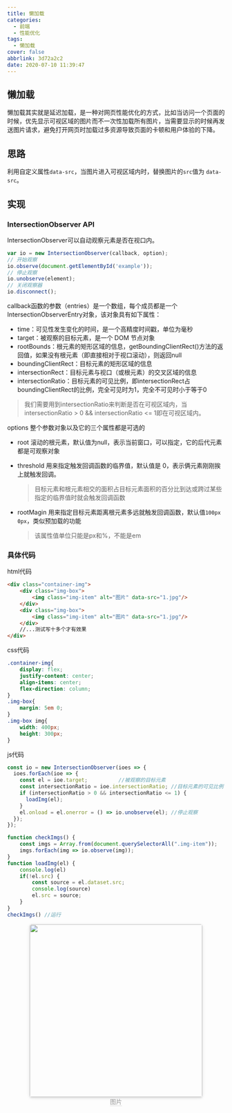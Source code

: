 ```yaml
---
title: 懒加载
categories:
  - 前端
  - 性能优化
tags:
  - 懒加载
cover: false
abbrlink: 3d72a2c2
date: 2020-07-10 11:39:47
---
```

## 懒加载
懒加载其实就是延迟加载，是一种对网页性能优化的方式，比如当访问一个页面的时候，优先显示可视区域的图片而不一次性加载所有图片，当需要显示的时候再发送图片请求，避免打开网页时加载过多资源导致页面的卡顿和用户体验的下降。

## 思路
利用自定义属性`data-src`，当图片进入可视区域内时，替换图片的`src`值为 `data-src`。

## 实现
### IntersectionObserver API
IntersectionObserver可以自动观察元素是否在视口内。
```js
var io = new IntersectionObserver(callback, option);
// 开始观察
io.observe(document.getElementById('example'));
// 停止观察
io.unobserve(element);
// 关闭观察器
io.disconnect();
```
callback函数的参数（entries）是一个数组，每个成员都是一个IntersectionObserverEntry对象，该对象具有如下属性：
- time：可见性发生变化的时间，是一个高精度时间戳，单位为毫秒
- target：被观察的目标元素，是一个 DOM 节点对象
- rootBounds：根元素的矩形区域的信息，getBoundingClientRect()方法的返回值，如果没有根元素（即直接相对于视口滚动），则返回null
- boundingClientRect：目标元素的矩形区域的信息
- intersectionRect：目标元素与视口（或根元素）的交叉区域的信息
- intersectionRatio：目标元素的可见比例，即intersectionRect占boundingClientRect的比例，完全可见时为1，完全不可见时小于等于0

> 我们需要用到intersectionRatio来判断是否在可视区域内，当intersectionRatio > 0 && intersectionRatio <= 1即在可视区域内。

options 整个参数对象以及它的三个属性都是可选的
- root 滚动的根元素，默认值为null，表示当前窗口，可以指定，它的后代元素都是可观察对象
- threshold 用来指定触发回调函数的临界值，默认值是 0，表示俩元素刚刚挨上就触发回调。
	> 目标元素和根元素相交的面积占目标元素面积的百分比到达或跨过某些指定的临界值时就会触发回调函数

- rootMagin 用来指定目标元素距离根元素多远就触发回调函数，默认值`100px 0px`，类似预加载的功能
	> 该属性值单位只能是px和%，不能是em

### 具体代码
html代码
```html
<div class="container-img">
	<div class="img-box">
		<img class="img-item" alt="图片" data-src="1.jpg"/>
	</div>
	<div class="img-box">
		<img class="img-item" alt="图片" data-src="1.jpg"/>
	</div>
	//...测试写十多个才有效果
</div>
```
css代码
```css
.container-img{
	display: flex;
	justify-content: center;
	align-items: center;
	flex-direction: column;
}
.img-box{
	margin: 5em 0;
}
.img-box img{
	width: 400px;
	height: 300px;
}
```
js代码
```js
const io = new IntersectionObserver(ioes => {
  ioes.forEach(ioe => {
	const el = ioe.target;			//被观察的目标元素	
	const intersectionRatio = ioe.intersectionRatio; //目标元素的可见比例
	if (intersectionRatio > 0 && intersectionRatio <= 1) {
	  loadImg(el);
	}
	el.onload = el.onerror = () => io.unobserve(el); //停止观察
  });
});

function checkImgs() {
	const imgs = Array.from(document.querySelectorAll(".img-item"));
	imgs.forEach(img => io.observe(img));
}
function loadImg(el) {
	console.log(el)
	if(!el.src) {
		const source = el.dataset.src;
		console.log(source)
		el.src = source;
	}
}
checkImgs() //运行
```
<center>
    <img style="border-radius: 0.3125em;
    box-shadow: 0 2px 4px 0 rgba(34,36,38,.12),0 2px 10px 0 rgba(34,36,38,.08);display:inline;margin:0" 
    src="" width=400 />
    <br>
    <div style="color:orange; border-bottom: 1px solid #d9d9d9;
    display: inline-block;
    color: #999;">图片</div>
</center>